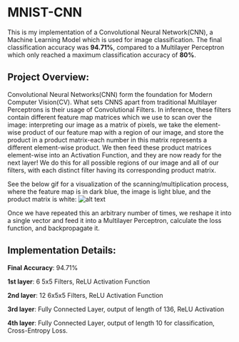 # MNIST-CNN
This is my implementation of a Convolutional Neural Network(CNN), a Machine Learning Model which is used for image classification. The final classification accuracy was **94.71%**, compared to a Multilayer Perceptron which only reached a maximum classification accuracy of **80%**.
## Project Overview: 
Convolutional Neural Networks(CNN) form the foundation for Modern Computer Vision(CV). What sets CNNS apart from traditional Multilayer Perceptrons is their usage of Convolutional Filters. In inference, these filters contain different feature map matrices which we use to scan over the image: interpreting our image as a matrix of pixels, we take the element-wise product of our feature map with a region of our image, and store the product in a product matrix-each number in this matrix represents a different element-wise product. We then feed these product matrices element-wise into an Activation Function, and they are now ready for the next layer! We do this for all possible regions of our image and all of our filters, with each distinct filter having its corresponding product matrix.

See the below gif for a visualization of the scanning/multiplication process, where the feature map is in dark blue, the image is light blue, and the product matrix is white:
![alt text](https://miro.medium.com/max/1400/1*Fw-ehcNBR9byHtho-Rxbtw.gif)

Once we have repeated this an arbitrary number of times, we reshape it into a single vector and feed it into a Multilayer Perceptron, calculate the loss function, and 
backpropagate it. 

## Implementation Details: 
**Final Accuracy**: 94.71%

**1st layer**: 6 5x5 Filters, ReLU Activation Function 

**2nd layer**: 12 6x5x5 Filters, ReLU Activation Function 

**3rd layer**: Fully Connected Layer, output of length of 136, ReLU Activation 

**4th layer**: Fully Connected Layer, output of length 10 for classification, Cross-Entropy Loss. 

